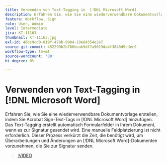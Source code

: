 ```yaml
---
title: Verwenden von Text-Tagging in  [!DNL Microsoft Word]
description: Erfahren Sie, wie Sie eine wiederverwendbare Dokumentvorlage erstellen, indem Sie Acrobat Sign-Text-Tags in  [!DNL Microsoft Word] hinzufügen.
feature: Workflow, Sign
role: User, Admin
level: Intermediate
jira: KT-11163
thumbnail: KT-11163.jpg
exl-id: 48bc9cd0-019f-479b-9904-19e64354e2e7
source-git-commit: 452299b2b786beab9df7a5019da4f3840d9cdec9
workflow-type: tm+mt
source-wordcount: '80'
ht-degree: 0%

---
```


# Verwenden von Text-Tagging in [!DNL Microsoft Word]

Erfahren Sie, wie Sie eine wiederverwendbare Dokumentvorlage erstellen, indem Sie Acrobat Sign-Text-Tags in [!DNL Microsoft Word] hinzufügen. Das Text-Tagging erstellt automatisch Formularfelder in Ihrem Dokument, wenn es zur Signatur gesendet wird. Eine manuelle Feldplatzierung ist nicht erforderlich. Dieser Prozess verkürzt die Zeit, die benötigt wird, um Überarbeitungen und Änderungen an [!DNL Microsoft Word]-Dokumenten vorzunehmen, die Sie zur Signatur senden.

>[!VIDEO](https://video.tv.adobe.com/v/3409482?quality=12&learn=on&hidetitle=true)
